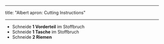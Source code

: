 - - -
title: "Albert apron: Cutting Instructions"
- - -

- Schneide **1 Vorderteil** im Stoffbruch
- Schneide **1 Tasche** im Stoffbruch
- Schneide **2 Riemen**
